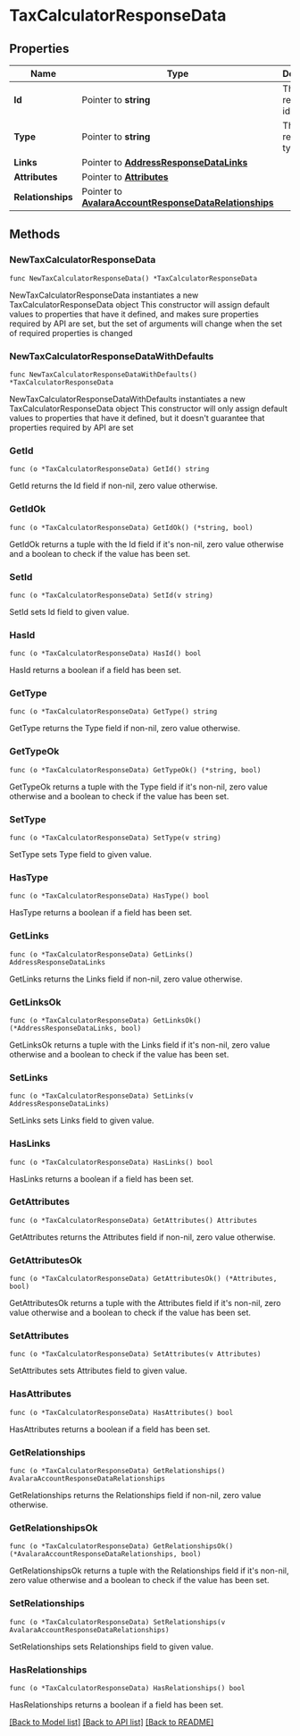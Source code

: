 # TaxCalculatorResponseData

## Properties

Name | Type | Description | Notes
------------ | ------------- | ------------- | -------------
**Id** | Pointer to **string** | The resource&#39;s id | [optional] 
**Type** | Pointer to **string** | The resource&#39;s type | [optional] 
**Links** | Pointer to [**AddressResponseDataLinks**](AddressResponseDataLinks.md) |  | [optional] 
**Attributes** | Pointer to [**Attributes**](Attributes.md) |  | [optional] 
**Relationships** | Pointer to [**AvalaraAccountResponseDataRelationships**](AvalaraAccountResponseDataRelationships.md) |  | [optional] 

## Methods

### NewTaxCalculatorResponseData

`func NewTaxCalculatorResponseData() *TaxCalculatorResponseData`

NewTaxCalculatorResponseData instantiates a new TaxCalculatorResponseData object
This constructor will assign default values to properties that have it defined,
and makes sure properties required by API are set, but the set of arguments
will change when the set of required properties is changed

### NewTaxCalculatorResponseDataWithDefaults

`func NewTaxCalculatorResponseDataWithDefaults() *TaxCalculatorResponseData`

NewTaxCalculatorResponseDataWithDefaults instantiates a new TaxCalculatorResponseData object
This constructor will only assign default values to properties that have it defined,
but it doesn't guarantee that properties required by API are set

### GetId

`func (o *TaxCalculatorResponseData) GetId() string`

GetId returns the Id field if non-nil, zero value otherwise.

### GetIdOk

`func (o *TaxCalculatorResponseData) GetIdOk() (*string, bool)`

GetIdOk returns a tuple with the Id field if it's non-nil, zero value otherwise
and a boolean to check if the value has been set.

### SetId

`func (o *TaxCalculatorResponseData) SetId(v string)`

SetId sets Id field to given value.

### HasId

`func (o *TaxCalculatorResponseData) HasId() bool`

HasId returns a boolean if a field has been set.

### GetType

`func (o *TaxCalculatorResponseData) GetType() string`

GetType returns the Type field if non-nil, zero value otherwise.

### GetTypeOk

`func (o *TaxCalculatorResponseData) GetTypeOk() (*string, bool)`

GetTypeOk returns a tuple with the Type field if it's non-nil, zero value otherwise
and a boolean to check if the value has been set.

### SetType

`func (o *TaxCalculatorResponseData) SetType(v string)`

SetType sets Type field to given value.

### HasType

`func (o *TaxCalculatorResponseData) HasType() bool`

HasType returns a boolean if a field has been set.

### GetLinks

`func (o *TaxCalculatorResponseData) GetLinks() AddressResponseDataLinks`

GetLinks returns the Links field if non-nil, zero value otherwise.

### GetLinksOk

`func (o *TaxCalculatorResponseData) GetLinksOk() (*AddressResponseDataLinks, bool)`

GetLinksOk returns a tuple with the Links field if it's non-nil, zero value otherwise
and a boolean to check if the value has been set.

### SetLinks

`func (o *TaxCalculatorResponseData) SetLinks(v AddressResponseDataLinks)`

SetLinks sets Links field to given value.

### HasLinks

`func (o *TaxCalculatorResponseData) HasLinks() bool`

HasLinks returns a boolean if a field has been set.

### GetAttributes

`func (o *TaxCalculatorResponseData) GetAttributes() Attributes`

GetAttributes returns the Attributes field if non-nil, zero value otherwise.

### GetAttributesOk

`func (o *TaxCalculatorResponseData) GetAttributesOk() (*Attributes, bool)`

GetAttributesOk returns a tuple with the Attributes field if it's non-nil, zero value otherwise
and a boolean to check if the value has been set.

### SetAttributes

`func (o *TaxCalculatorResponseData) SetAttributes(v Attributes)`

SetAttributes sets Attributes field to given value.

### HasAttributes

`func (o *TaxCalculatorResponseData) HasAttributes() bool`

HasAttributes returns a boolean if a field has been set.

### GetRelationships

`func (o *TaxCalculatorResponseData) GetRelationships() AvalaraAccountResponseDataRelationships`

GetRelationships returns the Relationships field if non-nil, zero value otherwise.

### GetRelationshipsOk

`func (o *TaxCalculatorResponseData) GetRelationshipsOk() (*AvalaraAccountResponseDataRelationships, bool)`

GetRelationshipsOk returns a tuple with the Relationships field if it's non-nil, zero value otherwise
and a boolean to check if the value has been set.

### SetRelationships

`func (o *TaxCalculatorResponseData) SetRelationships(v AvalaraAccountResponseDataRelationships)`

SetRelationships sets Relationships field to given value.

### HasRelationships

`func (o *TaxCalculatorResponseData) HasRelationships() bool`

HasRelationships returns a boolean if a field has been set.


[[Back to Model list]](../README.md#documentation-for-models) [[Back to API list]](../README.md#documentation-for-api-endpoints) [[Back to README]](../README.md)



